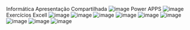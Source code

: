Informática
Apresentação Compartilhada
![image](https://github.com/Matheusnak/Inform-tica/assets/162643884/771b34dc-cc78-4fe6-aab4-e744e1c8d11d)
Power APPS
![image](https://github.com/Matheusnak/Inform-tica/assets/162643884/3c1ee9a2-8d97-45b4-a949-d14663690cde)
Exercícios Excell
![image](https://github.com/Matheusnak/Inform-tica/assets/162643884/e896b8be-7f4e-4957-ab2f-3a73492e2a38)
![image](https://github.com/Matheusnak/Inform-tica/assets/162643884/9494d698-8f33-47de-9b5d-708ae61ec5d1)
![image](https://github.com/Matheusnak/Inform-tica/assets/162643884/e24e4499-dd2f-4874-aac2-b6b594f37f54)
![image](https://github.com/Matheusnak/Inform-tica/assets/162643884/9494d698-8f33-47de-9b5d-708ae61ec5d1)
![image](https://github.com/Matheusnak/Inform-tica/assets/162643884/e896b8be-7f4e-4957-ab2f-3a73492e2a38)
![image](https://github.com/Matheusnak/Inform-tica/assets/162643884/9494d698-8f33-47de-9b5d-708ae61ec5d1)
![image](https://github.com/Matheusnak/Inform-tica/assets/162643884/1ee7ca0f-a8b4-41ce-ae45-e66138f79830)
![image](https://github.com/Matheusnak/Inform-tica/assets/162643884/09120b41-1f5c-41ce-8a5c-2cd577dc753d)
![image](https://github.com/Matheusnak/Inform-tica/assets/162643884/757ebde0-262f-486d-bfed-3e8198d88bb2)
